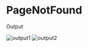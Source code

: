 # PageNotFound
Output

![output1](https://user-images.githubusercontent.com/83118372/133690065-17c8d227-f0e5-40b1-842f-7a975cf16f27.PNG)
![output2](https://user-images.githubusercontent.com/83118372/133690092-e71b751c-908c-4b4e-ad48-d6d7aa1e543e.PNG)
